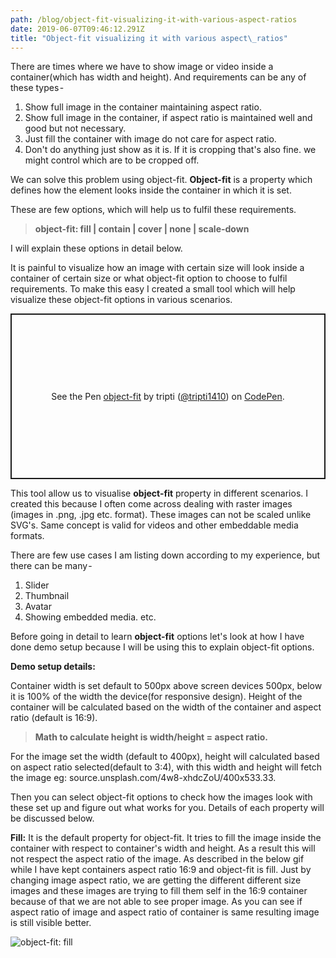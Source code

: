 ```yaml
---
path: /blog/object-fit-visualizing-it-with-various-aspect-ratios
date: 2019-06-07T09:46:12.291Z
title: "Object-fit visualizing it with various aspect\_ratios"
---
```

There are times where we have to show image or video inside a container(which has width and height). And requirements can be any of these types -

1. Show full image in the container maintaining aspect ratio.
2. Show full image in the container, if aspect ratio is maintained well and good but not necessary. 
3. Just fill the container with image do not care for aspect ratio.
4. Don't do anything just show as it is. If it is cropping that's also fine. we might control which are to be cropped off.

We can solve this problem using object-fit. **Object-fit** is a property which defines how the element looks inside the container in which it is set.

These are few options, which will help us to fulfil these requirements.

> **object-fit: fill | contain | cover | none | scale-down**

I will explain these options in detail below. 

It is painful to visualize how an image with certain size will look inside a container of certain size or what object-fit option to choose to fulfil requirements. To make this easy I created a small tool which will help visualize these object-fit options in various scenarios.

<p class="codepen" data-height="265" data-theme-id="0" data-default-tab="js,result" data-user="tripti1410" data-slug-hash="jovYPE" style="height: 265px; box-sizing: border-box; display: flex; align-items: center; justify-content: center; border: 2px solid; margin: 1em 0; padding: 1em;" data-pen-title="object-fit">
  <span>See the Pen <a href="https://codepen.io/tripti1410/pen/jovYPE/">
  object-fit</a> by tripti (<a href="https://codepen.io/tripti1410">@tripti1410</a>)
  on <a href="https://codepen.io">CodePen</a>.</span>
</p>
<script async src="https://static.codepen.io/assets/embed/ei.js"></script>

This tool allow us to visualise **object-fit** property in different scenarios. I created this because I often come across dealing with raster images (images in .png, .jpg etc. format). These images can not be scaled unlike SVG's. Same concept is valid for videos and other embeddable media formats.

There are few use cases I am listing down according to my experience, but there can be many - 

1. Slider 
2. Thumbnail
3. Avatar
4. Showing embedded media. etc.

Before going in detail to learn **object-fit** options let's look at how I have done demo setup because I will be using this to explain object-fit options.

**Demo setup details:**

Container width is set default to 500px above screen devices 500px, below it is 100% of the width the device(for responsive design). Height of the container will be calculated based on the width of the container and aspect ratio (default is 16:9).

> **Math to calculate height is width/height = aspect ratio.**

For the image set the width (default to 400px), height will calculated based on aspect ratio selected(default to 3:4), with this width and height will fetch the image eg: source.unsplash.com/4w8-xhdcZoU/400x533.33.

Then you can select object-fit options to check how the images look with these set up and figure out what works for you. Details of each property will be discussed below. 

**Fill:** It is the default property for object-fit. It tries to fill the image inside the container with respect to container's width and height. As a result this will not respect the aspect ratio of the image. As described in the below gif while I have kept containers aspect ratio 16:9 and object-fit is fill. Just by changing image aspect ratio, we are getting the different different size images  and these images are trying to fill them self in the 16:9 container because of that we are not able to see proper image. As you can see if aspect ratio of image and aspect ratio of container is same resulting image is still visible better.

![object-fit: fill](/assets/object-fit-fill.gif "Object-fit: fill")
